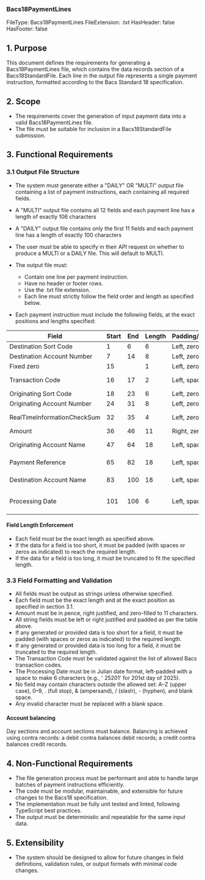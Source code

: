 ### Bacs18PaymentLines

FileType: Bacs18PaymentLines
FileExtension: .txt
HasHeader: false
HasFooter: false

## 1. Purpose

This document defines the requirements for generating a Bacs18PaymentLines file, which contains the data records section of a Bacs18StandardFile. Each line in the output file represents a single payment instruction, formatted according to the Bacs Standard 18 specification.

## 2. Scope

-   The requirements cover the generation of input payment data into a valid Bacs18PaymentLines file.
-   The file must be suitable for inclusion in a Bacs18StandardFile submission.

## 3. Functional Requirements

### 3.1 Output File Structure

-   The system must generate either a "DAILY" OR "MULTI" output file containing a list of payment instructions, each containing all required fields.
-   A "MULTI" output file contains all 12 fields and each payment line has a length of exactly 106 characters
-   A "DAILY" output file contains only the first 11 fields and each payment line has a length of exactly 100 characters
-   The user must be able to specify in their API request on whether to produce a MULTI or a DAILY file. This will default to MULTI.
-   The output file must:

    -   Contain one line per payment instruction.
    -   Have no header or footer rows.
    -   Use the .txt file extension.
    -   Each line must strictly follow the field order and length as specified below.

-   Each payment instruction must include the following fields, at the exact positions and lengths specified:

| Field                       | Start | End | Length | Padding/Justification | Notes                                      |
| --------------------------- | ----- | --- | ------ | --------------------- | ------------------------------------------ |
| Destination Sort Code       | 1     | 6   | 6      | Left, zero-padded     | Numeric                                    |
| Destination Account Number  | 7     | 14  | 8      | Left, zero-padded     | Numeric                                    |
| Fixed zero                  | 15    |     | 1      | Left, zero-padded     | Numeric                                    |
| Transaction Code            | 16    | 17  | 2      | Left, space-padded    | Must be a valid Bacs transaction code      |
| Originating Sort Code       | 18    | 23  | 6      | Left, zero-padded     | Numeric                                    |
| Originating Account Number  | 24    | 31  | 8      | Left, zero-padded     | Numeric                                    |
| RealTimeInformationCheckSum | 32    | 35  | 4      | Left, zero-padded     | Uppercase, allowed chars only              |
| Amount                      | 36    | 46  | 11     | Right, zero-padded    | In pence,                                  |
| Originating Account Name    | 47    | 64  | 18     | Left, space-padded    | Uppercase, allowed chars only              |
| Payment Reference           | 65    | 82  | 18     | Left, space-padded    | Uppercase, allowed chars only              |
| Destination Account Name    | 83    | 100 | 18     | Left, space-padded    | Uppercase, allowed chars only              |
| Processing Date             | 101   | 106 | 6      | Left, space-padded    | (bYYDDD) (b=space,YY=Year,DDD=Day of Year) |

#### Field Length Enforcement

-   Each field must be the exact length as specified above.
-   If the data for a field is too short, it must be padded (with spaces or zeros as indicated) to reach the required length.
-   If the data for a field is too long, it must be truncated to fit the specified length.

### 3.3 Field Formatting and Validation

-   All fields must be output as strings unless otherwise specified.
-   Each field must be the exact length and at the exact position as specified in section 3.1.
-   Amount must be in pence, right justified, and zero-filled to 11 characters.
-   All string fields must be left or right justified and padded as per the table above.
-   If any generated or provided data is too short for a field, it must be padded (with spaces or zeros as indicated) to the required length.
-   If any generated or provided data is too long for a field, it must be truncated to the required length.
-   The Transaction Code must be validated against the list of allowed Bacs transaction codes.
-   The Processing Date must be in Julian date format, left-padded with a space to make 6 characters (e.g., ' 25201' for 201st day of 2025).
-   No field may contain characters outside the allowed set: A–Z (upper case), 0–9, . (full stop), & (ampersand), / (slash), - (hyphen), and blank space.
-   Any invalid character must be replaced with a blank space.

#### Account balancing

Day sections and account sections must balance. Balancing is achieved using contra records: a debit
contra balances debit records; a credit contra balances credit records.

## 4. Non-Functional Requirements

-   The file generation process must be performant and able to handle large batches of payment instructions efficiently.
-   The code must be modular, maintainable, and extensible for future changes to the Bacs18 specification.
-   The implementation must be fully unit tested and linted, following TypeScript best practices.
-   The output must be deterministic and repeatable for the same input data.

## 5. Extensibility

-   The system should be designed to allow for future changes in field definitions, validation rules, or output formats with minimal code changes.
